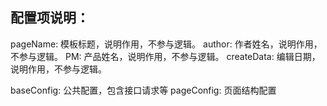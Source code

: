 ## 配置项说明：

pageName:  模板标题，说明作用，不参与逻辑。
author:  作者姓名，说明作用，不参与逻辑。
PM:  产品姓名，说明作用，不参与逻辑。
createData:  编辑日期，说明作用，不参与逻辑。


baseConfig:  公共配置，包含接口请求等
pageConfig:  页面结构配置